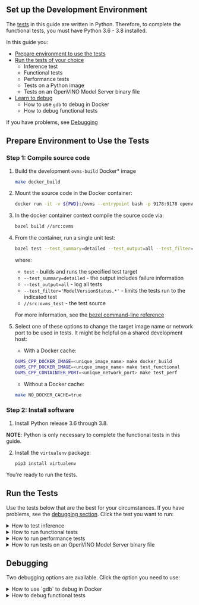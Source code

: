 ## Set up the Development Environment

The [tests](#run-the-tests) in this guide are written in Python. Therefore, to complete the functional tests, you must have Python 3.6 - 3.8 installed. 

In this guide you:

* <a href="#test-prep">Prepare environment to use the tests</a>
* <a href="#test-run">Run the tests of your choice</a>
	* Inference test
	* Functional tests
	* Performance tests
	* Tests on a Python image
	* Tests on an OpenVINO Model Server binary file
* <a href="#debug">Learn to debug</a>
	* How to use `gdb` to debug in Docker
	* How to debug functional tests
	
If you have problems, see <a href="#debug">Debugging</a>

## Prepare Environment to Use the Tests <a name="test-prep"></a>

### Step 1: Compile source code
1. Build the development `ovms-build` Docker* image
   ```bash
   make docker_build
   ```
2. Mount the source code in the Docker container:
	```bash
	docker run -it -v ${PWD}:/ovms --entrypoint bash -p 9178:9178 openvino/model_server-build:latest 
	```

3. In the docker container context compile the source code via:
	```bash
	bazel build //src:ovms
	```

4. From the container, run a single unit test:
	```bash
	bazel test --test_summary=detailed --test_output=all --test_filter='ModelVersionStatus.*' //src:ovms_test
	```

	where:

	* `test` - builds and runs the specified test target
	* `--test_summary=detailed` - the output includes failure information 
	* `--test_output=all` - log all tests
	* `--test_filter='ModelVersionStatus.*'` - limits the tests run to the indicated test 
	* `//src:ovms_test` - the test source

	For more information, see the [bezel command-line reference](https://docs.bazel.build/versions/master/command-line-reference.html)
	
5. Select one of these options to change the target image name or network port to be used in tests. It might be helpful on a shared development host:

	* With a Docker cache:
	
	```bash
	OVMS_CPP_DOCKER_IMAGE=<unique_image_name> make docker_build
    OVMS_CPP_DOCKER_IMAGE=<unique_image_name> make test_functional
    OVMS_CPP_CONTAINTER_PORT=<unique_network_port> make test_perf
	```

	* Without a Docker cache:

	```bash
	make NO_DOCKER_CACHE=true
	```


### Step 2: Install software

1. Install Python release 3.6 through 3.8.
 
**NOTE**: Python is only necessary to complete the functional tests in this guide.

2. Install the `virtualenv` package:

	```
	pip3 install virtualenv
	```

You're ready to run the tests. 

## Run the Tests <a name="test-run"></a>

Use the tests below that are the best for your circumstances. If you have problems, see the <a href="#debug">debugging section</a>. Click the test you want to run:

<details><summary>How to test inference</summary>

1. Download an exemplary model [ResNet50-binary model](https://docs.openvinotoolkit.org/latest/omz_models_intel_resnet50_binary_0001_description_resnet50_binary_0001.html):

	```
	tests/performance/download_model.sh
	```

	The script stores the model in the user home folder. 

2. Start OVMS docker container with downloaded model

```bash
docker run -d -v ~/resnet50-binary:/models/resnet50-binary -p 9178:9178 openvino/model_server:latest \
--model_name resnet-binary --model_path /models/resnet50-binary --port 9178
```

3. The grpc client connects to the OpenVINO Model Server service that is running on port 9178.

	```bash
	make venv
	source .venv/bin/activate
    pip3 install -r example_client/client_requirements.txt
	python3 tests/performance/grpc_latency.py --images_numpy_path tests/performance/imgs.npy --labels_numpy_path tests/performance/labels.npy \
	--iteration 1000 --model_name resnet-binary --batchsize 1 --report_every 100 --input_name 0 --output_name 1463 --grpc_port 9178
	```

Where:

* `images_numpy_path tests/performance/imgs.npy` - the path to a numpy array. `imgs.npy` is the numpy array with a batch of input data.
* `labels_numpy_path tests/performance/labels.npy` - include a numpy array  named labels.npy. This array has image classification results with which the test dataset measures accuracy.
* `iteration 1000` - run the data 1000 times
* `batchsize 1` - batch size to be used in the inference request
* `report_every 10` - number of iterations followed by results summary report
* `input_name 0` - name of the deployed model input called "0"
* `output_name 1463` - name of the deployed model output called "1463"

</details>

<details><summary>How to run functional tests</summary>

The functional tests are written in Python. Therefore, to complete the tests in this section, you must have Python 3.6 - 3.8 installed. If you have trouble with these test, see the <a href="#debug">debugging section</a>.

```bash
make test_functional
``` 

Configuration options are:

* `IMAGE` - Docker image name for the tests.
* `TEST_DIR_CACHE` - Location from which models and test data are downloaded.
* `TEST_DIR` - Location to which models and test data are copied during tests.
* `TEST_DIR_CLEANUP` - Set to `True` to remove the directory under `TEST_DIR` after the tests.
* `LOG_LEVEL` - The log level.
* `BUILD_LOGS` - Path to save artifacts.
* `START_CONTAINER_COMMAND` - The command to start the OpeVINO Model Storage container.
* `CONTAINER_LOG_LINE` - The log line in the container that confirms the container started properly.

Add any configuration variables to the command line in this format:

```bash
export IMAGE="openvino/model_server:latest"
```

To make command repetition easier, create and store the configuration options in a file named `user_config.py`. Put this file in the main project directory.

Example:

```bash
os.environ["IMAGE"] = "openvino/model_server"
```
</details>

<details><summary>How to run performance tests</summary>

Automated tests are configured to use the ResNet50 model.    

```bash
make test_perf
Running latency test
[--] Starting iterations
[--] Iteration   100/ 1000; Current latency: 10.52ms; Average latency: 11.35ms
[--] Iteration   200/ 1000; Current latency: 10.99ms; Average latency: 11.03ms
[--] Iteration   300/ 1000; Current latency: 9.60ms; Average latency: 11.02ms
[--] Iteration   400/ 1000; Current latency: 10.20ms; Average latency: 10.93ms
[--] Iteration   500/ 1000; Current latency: 10.45ms; Average latency: 10.84ms
[--] Iteration   600/ 1000; Current latency: 10.70ms; Average latency: 10.82ms
[--] Iteration   700/ 1000; Current latency: 9.47ms; Average latency: 10.88ms
[--] Iteration   800/ 1000; Current latency: 10.70ms; Average latency: 10.83ms
[--] Iteration   900/ 1000; Current latency: 11.09ms; Average latency: 10.85ms
[--] Iterations:  1000; Final average latency: 10.86ms; Classification accuracy: 100.0%
``` 

```bash
make test_throughput
Running throughput test
[25] Starting iterations
[23] Starting iterations
.....
[11] Starting iterations
[24] Iterations:   500; Final average latency: 20.50ms; Classification accuracy: 100.0%
[25] Iterations:   500; Final average latency: 20.81ms; Classification accuracy: 100.0%
[6 ] Iterations:   500; Final average latency: 20.80ms; Classification accuracy: 100.0%
[26] Iterations:   500; Final average latency: 20.80ms; Classification accuracy: 100.0%
...
[11] Iterations:   500; Final average latency: 20.84ms; Classification accuracy: 100.0%

real	0m13.397s
user	1m22.277s
sys	0m39.333s
1076 FPS
``` 
</details>

<details><summary>How to run tests on an OpenVINO Model Server binary file</summary>

To run tests on an OpenVINO Model Server binary file, use export to specify the following variable in `user_config.py` or in the environment. 
Replace `"/home/example_path/ovms/bin/ovms"` with the path to your binary file:

```
os.environ["OVMS_BINARY_PATH"] = "/home/example_path/ovms/bin/ovms"
```

The following command executed in the of OpenVINO Model Server binary file should return paths to the unpacked `lib` directory included in `ovms.tar.gz` (`ovms/bin/./../lib`).
```
ldd ./ovms
```

Otherwise use export to specify the following variable in `user_config.py` file or in the environment:

```
os.environ["LD_LIBRARY_PATH"] = "<path to ovms libraries>"
```

</details>


## Debugging <a name="debug"></a>

Two debugging options are available. Click the option you need to use:

<details><summary>How to use `gdb` to debug in Docker</summary>

1. Build a project in a debug mode:
	```
	make docker_build BAZEL_BUILD_TYPE=dbg
	```

2. Run the container:
	```
	docker run -it --cap-add=SYS_PTRACE --security-opt seccomp=unconfined -v ${PWD}:/ovms -p 9178:9178 --entrypoint bash openvino/model_server-build:latest
	```
3.	Recompile the OpenVINO Model Server with debug symbols. For best results use the makefile parameter `BAZEL_BUILD_TYPE=dbg` to also build the dependencies in debug mode:
	```
	[root@72dc3b874772 ovms]# bazel build //src:ovms -c dbg
	[root@72dc3b874772 ovms]# gdb --args ./bazel-bin/src/ovms --model_name resnet --model_path /model
	```

For unit test debugging:
	```
	gdb --args ./bazel-bin/src/./ovms_test --gtest_filter='OvmsConfigTest.emptyInput'
	```

Enable fork follow mode when debugging forking tests:
	```
	# (in gdb cli)
	set follow-fork-mode child
	```
</details>
<details><summary>How to debug functional tests</summary>

Use OpenVINO Model Server build image because it installs the necessary tools.

1. Add the ENTRYPOINT line in Dockerfile.centos to:
	```
	ENTRYPOINT ["/bin/bash", "-c", "sleep 3600; echo 'Server started on port'; sleep 100000"]
	```

2. Build the project in debug mode:
	```
	make docker_build BAZEL_BUILD_TYPE=dbg
	```

3. Open a terminal.

4. Run a test in this terminal. Change `TEST_PATH` to point to the test you want to debug:
	```
	TEST_PATH=tests/functional/test_batching.py::TestBatchModelInference::test_run_inference_rest IMAGE=openvino/model_server-build:latest make test_functional
	```
	
5. Open a second terminal.

6. In this terminal identify the ID/hash of a running Docker container:
	```
	docker ps
	```

7. Use the ID to execute a new bash shell into this container and start gdb. Make sure the parameters you pass to the OpenVINO Model Server match the parameters in the test code:
	```
	docker exec -ti HASH bash
	[root@898d55a2aa56 src]# cd /ovms/bazel-bin/src/ ; gdb --args ./ovms  --model_name age_gender --model_path /opt/ml/age_gender --port 9000 --rest_port 5500 --log_level TRACE
	```

8. Open a third terminal.

9. In this terminal use the Docker container ID/hash to stop the sleep process that is preventing the tests from starting. These tests are waiting for stdout text "Server started on port":
	```
	docker exec -ti HASH bash
	[root@898d55a2aa56 src]# killall sleep
	```

10. Return to the first terminal to debug the test execution.

</details>
